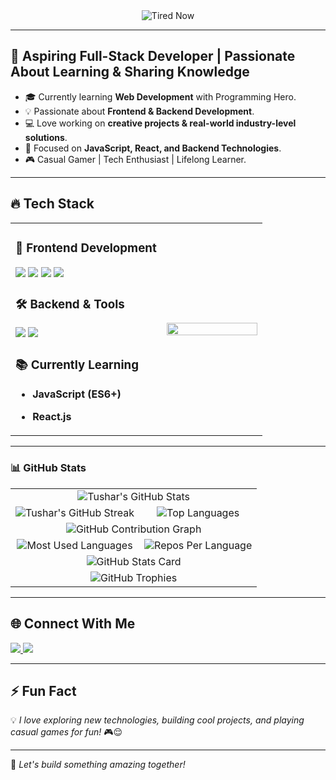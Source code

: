 <div align="center">
  <img src="https://github.com/iktushar01/my_personal-file/raw/main/Tired%20Now.gif" alt="Tired Now" />
</div>

---

## 🚀 Aspiring Full-Stack Developer | Passionate About Learning & Sharing Knowledge  

- 🎓 Currently learning **Web Development** with Programming Hero.  
- 💡 Passionate about **Frontend & Backend Development**.  
- 💻 Love working on **creative projects & real-world industry-level solutions**.  
- 🎯 Focused on **JavaScript, React, and Backend Technologies**.  
- 🎮 Casual Gamer | Tech Enthusiast | Lifelong Learner.  

---

## 🔥 Tech Stack  

<div align="center">

<table>
  <tr>
    <td width="60%">
      
### 🚀 Frontend Development  
<p align="left">
  <img src="https://img.shields.io/badge/HTML5-%23E34F26.svg?style=for-the-badge&logo=html5&logoColor=white" />
  <img src="https://img.shields.io/badge/CSS3-%231572B6.svg?style=for-the-badge&logo=css3&logoColor=white" />
  <img src="https://img.shields.io/badge/JavaScript-%23F7DF1E.svg?style=for-the-badge&logo=javascript&logoColor=black" />
  <img src="https://img.shields.io/badge/Webflow-%2300A4E4.svg?style=for-the-badge&logo=webflow&logoColor=white" />
</p>

### 🛠 Backend & Tools  
<p align="left">
  <img src="https://img.shields.io/badge/Git-%23F05032.svg?style=for-the-badge&logo=git&logoColor=white" />
  <img src="https://img.shields.io/badge/GitHub-%23181717.svg?style=for-the-badge&logo=github&logoColor=white" />
</p>

### 📚 Currently Learning  
- **JavaScript (ES6+)**  
- **React.js**  

    </td>
    <td width="40%">
      <img src="https://camo.githubusercontent.com/4d9f5ecceb711eec6e2018f38a5677dc657c9738d4a65ba3b928c41c0a45b439/68747470733a2f2f6d69726f2e6d656469756d2e636f6d2f6d61782f313336302f302a37513379765349765f7430696f4a2d5a2e676966" width="100%" />
    </td>
  </tr>
</table>

</div>



---

### 📊 GitHub Stats
<div align="center">

<table>
  <tr>
    <td colspan="2" align="center">
      <img src="https://github-readme-stats.vercel.app/api?username=iktushar01&show_icons=true&theme=radical&count_private=true" alt="Tushar's GitHub Stats" />
    </td>
  </tr>
  
  <tr>
    <td align="center">
      <img src="https://streak-stats.vercel.app/?user=iktushar01&theme=radical" alt="Tushar's GitHub Streak" />
    </td>
    <td align="center">
      <img src="https://github-readme-stats.vercel.app/api/top-langs/?username=iktushar01&layout=compact&theme=radical" alt="Top Languages" />
    </td>
  </tr>

  <tr>
    <td colspan="2" align="center">
      <img src="https://github-profile-summary-cards.vercel.app/api/cards/profile-details?username=iktushar01&theme=radical" alt="GitHub Contribution Graph" />
    </td>
  </tr>

  <tr>
    <td align="center">
      <img src="https://github-profile-summary-cards.vercel.app/api/cards/most-commit-language?username=iktushar01&theme=radical" alt="Most Used Languages" />
    </td>
    <td align="center">
      <img src="https://github-profile-summary-cards.vercel.app/api/cards/repos-per-language?username=iktushar01&theme=radical" alt="Repos Per Language" />
    </td>
  </tr>

  <tr>
    <td colspan="2" align="center">
      <img src="https://github-profile-summary-cards.vercel.app/api/cards/stats?username=iktushar01&theme=radical" alt="GitHub Stats Card" />
    </td>
  </tr>

  <tr>
    <td colspan="2" align="center">
      <img src="https://github-profile-trophy.vercel.app/?username=iktushar01&theme=radical&no-frame=true&no-bg=true&margin-w=4" alt="GitHub Trophies" />
    </td>
  </tr>

</table>

</div>

---

## 🌐 Connect With Me  
<p align="left">
  <a href="https://www.linkedin.com/in/iktushar01/" target="_blank">
    <img src="https://img.shields.io/badge/LinkedIn-%230077B5.svg?style=for-the-badge&logo=linkedin&logoColor=white" />
  </a>
  <a href="https://www.facebook.com/ibrahim.khalil.tushar.2024" target="_blank">
    <img src="https://img.shields.io/badge/Facebook-%231877F2.svg?style=for-the-badge&logo=facebook&logoColor=white" />
  </a>
</p>

---

## ⚡ Fun Fact  
💡 *I love exploring new technologies, building cool projects, and playing casual games for fun!* 🎮😌  

---

🚀 *Let's build something amazing together!*  
